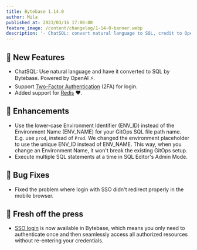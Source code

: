 ```yaml
---
title: Bytebase 1.14.0
author: Mila
published_at: 2023/03/16 17:00:00
feature_image: /content/changelog/1-14-0-banner.webp
description: '- ChatSQL: convert natural language to SQL, credit to OpenAI. - Support 2FA - State-based Migration for MySQL in GitOps workflow. - Support for Redis.'
---
```


## 🚀 New Features

- ChatSQL: Use natural language and have it converted to SQL by Bytebase. Powered by OpenAI ⚡️.
- Support [Two-Factor Authentication](/docs/administration/2fa) (2FA) for login.
- Added support for [Redis](/docs/introduction/supported-databases) ❤️.

## 🎄 Enhancements

- Use the lower-case Environment Identifier (ENV_ID) instead of the Environment Name (ENV_NAME) for your GitOps SQL file path name. E.g. use `prod`, instead of `Prod`. We changed the environment placeholder to use the unique ENV_ID instead of ENV_NAME. This way, when you change an Environment Name, it won't break the existing GitOps setup.
- Execute multiple SQL statements at a time in SQL Editor's Admin Mode.

## 🐞 Bug Fixes

- Fixed the problem where login with SSO didn't redirect properly in the mobile browser.

## 📰 Fresh off the press

- [SSO login](/blog/introducing-single-sign-on-in-bytebase) is now available in Bytebase, which means you only need to authenticate once and then seamlessly access all authorized resources without re-entering your credentials.

<IncludeBlock url="/docs/get-started/install/install-upgrade"></IncludeBlock>
